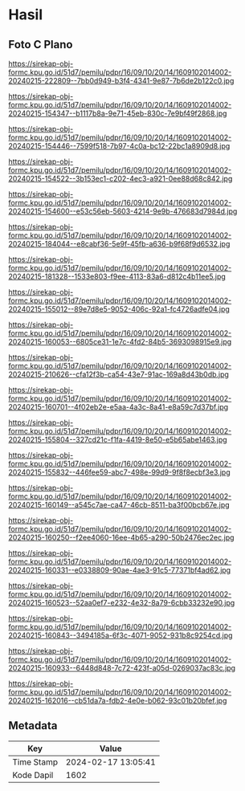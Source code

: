 # Hasil

## Foto C Plano

https://sirekap-obj-formc.kpu.go.id/51d7/pemilu/pdpr/16/09/10/20/14/1609102014002-20240215-222809--7bb0d949-b3f4-4341-9e87-7b6de2b122c0.jpg

https://sirekap-obj-formc.kpu.go.id/51d7/pemilu/pdpr/16/09/10/20/14/1609102014002-20240215-154347--b1117b8a-9e71-45eb-830c-7e9bf49f2868.jpg

https://sirekap-obj-formc.kpu.go.id/51d7/pemilu/pdpr/16/09/10/20/14/1609102014002-20240215-154446--7599f518-7b97-4c0a-bc12-22bc1a8909d8.jpg

https://sirekap-obj-formc.kpu.go.id/51d7/pemilu/pdpr/16/09/10/20/14/1609102014002-20240215-154522--3b153ec1-c202-4ec3-a921-0ee88d68c842.jpg

https://sirekap-obj-formc.kpu.go.id/51d7/pemilu/pdpr/16/09/10/20/14/1609102014002-20240215-154600--e53c56eb-5603-4214-9e9b-476683d7984d.jpg

https://sirekap-obj-formc.kpu.go.id/51d7/pemilu/pdpr/16/09/10/20/14/1609102014002-20240215-184044--e8cabf36-5e9f-45fb-a636-b9f68f9d6532.jpg

https://sirekap-obj-formc.kpu.go.id/51d7/pemilu/pdpr/16/09/10/20/14/1609102014002-20240215-181328--1533e803-f9ee-4113-83a6-d812c4b11ee5.jpg

https://sirekap-obj-formc.kpu.go.id/51d7/pemilu/pdpr/16/09/10/20/14/1609102014002-20240215-155012--89e7d8e5-9052-406c-92a1-fc4726adfe04.jpg

https://sirekap-obj-formc.kpu.go.id/51d7/pemilu/pdpr/16/09/10/20/14/1609102014002-20240215-160053--6805ce31-1e7c-4fd2-84b5-3693098915e9.jpg

https://sirekap-obj-formc.kpu.go.id/51d7/pemilu/pdpr/16/09/10/20/14/1609102014002-20240215-210626--cfa12f3b-ca54-43e7-91ac-169a8d43b0db.jpg

https://sirekap-obj-formc.kpu.go.id/51d7/pemilu/pdpr/16/09/10/20/14/1609102014002-20240215-160701--4f02eb2e-e5aa-4a3c-8a41-e8a59c7d37bf.jpg

https://sirekap-obj-formc.kpu.go.id/51d7/pemilu/pdpr/16/09/10/20/14/1609102014002-20240215-155804--327cd21c-f1fa-4419-8e50-e5b65abe1463.jpg

https://sirekap-obj-formc.kpu.go.id/51d7/pemilu/pdpr/16/09/10/20/14/1609102014002-20240215-155832--446fee59-abc7-498e-99d9-9f8f8ecbf3e3.jpg

https://sirekap-obj-formc.kpu.go.id/51d7/pemilu/pdpr/16/09/10/20/14/1609102014002-20240215-160149--a545c7ae-ca47-46cb-8511-ba3f00bcb67e.jpg

https://sirekap-obj-formc.kpu.go.id/51d7/pemilu/pdpr/16/09/10/20/14/1609102014002-20240215-160250--f2ee4060-16ee-4b65-a290-50b2476ec2ec.jpg

https://sirekap-obj-formc.kpu.go.id/51d7/pemilu/pdpr/16/09/10/20/14/1609102014002-20240215-160331--e0338809-90ae-4ae3-91c5-77371bf4ad62.jpg

https://sirekap-obj-formc.kpu.go.id/51d7/pemilu/pdpr/16/09/10/20/14/1609102014002-20240215-160523--52aa0ef7-e232-4e32-8a79-6cbb33232e90.jpg

https://sirekap-obj-formc.kpu.go.id/51d7/pemilu/pdpr/16/09/10/20/14/1609102014002-20240215-160843--3494185a-6f3c-4071-9052-931b8c9254cd.jpg

https://sirekap-obj-formc.kpu.go.id/51d7/pemilu/pdpr/16/09/10/20/14/1609102014002-20240215-160933--6448d848-7c72-423f-a05d-0269037ac83c.jpg

https://sirekap-obj-formc.kpu.go.id/51d7/pemilu/pdpr/16/09/10/20/14/1609102014002-20240215-162016--cb51da7a-fdb2-4e0e-b062-93c01b20bfef.jpg


## Metadata

| Key        | Value               |
| ---------- | ------------------- |
| Time Stamp | 2024-02-17 13:05:41 |
| Kode Dapil | 1602                |



